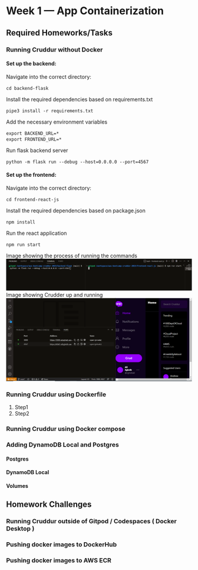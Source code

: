 # Week 1 — App Containerization

## Required Homeworks/Tasks

### Running Cruddur without Docker

#### Set up the backend:

Navigate into the correct directory:
```
cd backend-flask
```
Install the required dependencies based on requirements.txt
```
pipe3 install -r requirements.txt
```
Add the necessary environment variables
```
export BACKEND_URL=*
export FRONTEND_URL=*
```
Run flask backend server
```
python -m flask run --debug --host=0.0.0.0 --port=4567
```

#### Set up the frontend:

Navigate into the correct directory:
```
cd frontend-react-js
```
Install the required dependencies based on package.json
```
npm install
```
Run the react application
```
npm run start
```
Image showing the process of running the commands
![Running commands](assets/week1//without-docker-1.PNG)
Image showing Crudder up and running
![Cruddur Running](assets/week1//without-docker-2.PNG)

### Running Cruddur using Dockerfile

1. Step1
2. Step2

### Running Cruddur using Docker compose

### Adding DynamoDB Local and Postgres

#### Postgres

#### DynamoDB Local

#### Volumes

## Homework Challenges

### Running Cruddur outside of Gitpod / Codespaces ( Docker Desktop )

### Pushing docker images to DockerHub

### Pushing docker images to AWS ECR
